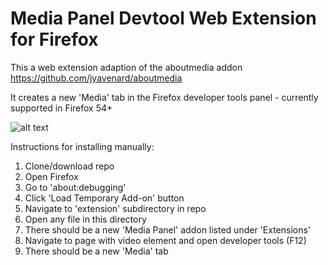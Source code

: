 # Media Panel Devtool Web Extension for Firefox

This a web extension adaption of the aboutmedia addon https://github.com/jyavenard/aboutmedia

It creates a new 'Media' tab in the Firefox developer tools panel - currently supported in Firefox 54+

![alt text](https://github.com/karolien/media-devtools-panel-react/blob/master/extension/images/screenshot.png)

Instructions for installing manually:

1. Clone/download repo
2. Open Firefox
3. Go to 'about:debugging'
4. Click 'Load Temporary Add-on' button
5. Navigate to 'extension' subdirectory in repo
6. Open any file in this directory
7. There should be a new 'Media Panel' addon listed under 'Extensions'
8. Navigate to page with video element and open developer tools (F12)
9. There should be a new 'Media' tab
